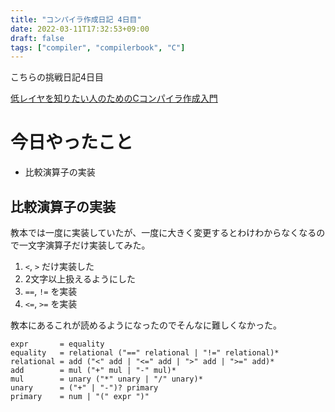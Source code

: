 ```yaml
---
title: "コンパイラ作成日記 4日目"
date: 2022-03-11T17:32:53+09:00
draft: false
tags: ["compiler", "compilerbook", "C"]
---
```


こちらの挑戦日記4日目

[低レイヤを知りたい人のためのCコンパイラ作成入門](https://www.sigbus.info/compilerbook)

# 今日やったこと
- 比較演算子の実装


## 比較演算子の実装

教本では一度に実装していたが、一度に大きく変更するとわけわからなくなるので一文字演算子だけ実装してみた。

1. `<`, `>` だけ実装した
2. 2文字以上扱えるようにした
3. `==`, `!=` を実装
4. `<=`, `>=` を実装

教本にあるこれが読めるようになったのでそんなに難しくなかった。

```shell
expr       = equality
equality   = relational ("==" relational | "!=" relational)*
relational = add ("<" add | "<=" add | ">" add | ">=" add)*
add        = mul ("+" mul | "-" mul)*
mul        = unary ("*" unary | "/" unary)*
unary      = ("+" | "-")? primary
primary    = num | "(" expr ")"
```


